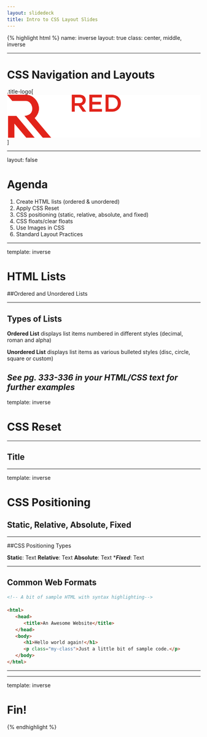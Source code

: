 ```yaml
---
layout: slidedeck
title: Intro to CSS Layout Slides
---
```


{% highlight html %}
name: inverse
layout: true
class: center, middle, inverse

---

# CSS Navigation and Layouts

.title-logo[![Red logo](../../public/img/red-logo-white.svg)]

---
layout: false

# Agenda

1. Create HTML lists (ordered & unordered)
2. Apply CSS Reset
3. CSS positioning (static, relative, absolute, and fixed)
4. CSS floats/clear floats
5. Use Images in CSS
6. Standard Layout Practices
---
template: inverse

# HTML Lists
##Ordered and Unordered Lists

---
## Types of Lists
**Ordered List** displays list items numbered in different styles (decimal, roman and alpha)

**Unordered List** displays list items as various bulleted styles (disc, circle, square or custom) 

*See pg. 333-336 in your HTML/CSS text for further examples* 
---

template: inverse

# CSS Reset

---
## Title

---
template: inverse

# CSS Positioning
## Static, Relative, Absolute, Fixed

---
##CSS Positioning Types

****Static****: Text
****Relative****: Text
****Absolute****: Text
****Fixed***: Text


---
## Common Web Formats

```html
<!-- A bit of sample HTML with syntax highlighting-->

<html>
   <head>
      <title>An Awesome Website</title>
   </head>
   <body>
      <h1>Hello world again!</h1>
      <p class="my-class">Just a little bit of sample code.</p>
   </body>
</html>
```

---


---
template: inverse

# Fin!

{% endhighlight %}
